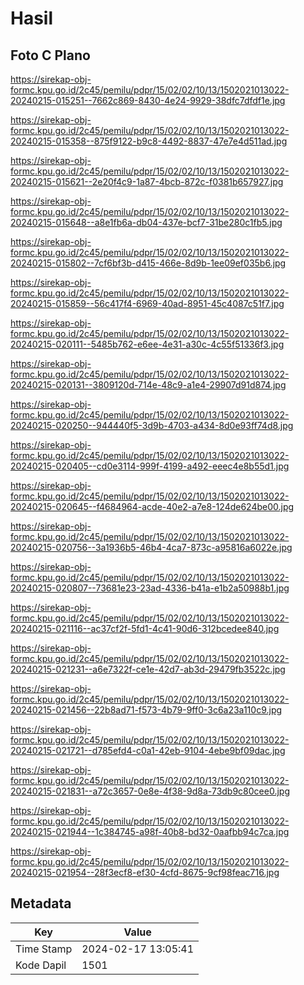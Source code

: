 # Hasil

## Foto C Plano

https://sirekap-obj-formc.kpu.go.id/2c45/pemilu/pdpr/15/02/02/10/13/1502021013022-20240215-015251--7662c869-8430-4e24-9929-38dfc7dfdf1e.jpg

https://sirekap-obj-formc.kpu.go.id/2c45/pemilu/pdpr/15/02/02/10/13/1502021013022-20240215-015358--875f9122-b9c8-4492-8837-47e7e4d511ad.jpg

https://sirekap-obj-formc.kpu.go.id/2c45/pemilu/pdpr/15/02/02/10/13/1502021013022-20240215-015621--2e20f4c9-1a87-4bcb-872c-f0381b657927.jpg

https://sirekap-obj-formc.kpu.go.id/2c45/pemilu/pdpr/15/02/02/10/13/1502021013022-20240215-015648--a8e1fb6a-db04-437e-bcf7-31be280c1fb5.jpg

https://sirekap-obj-formc.kpu.go.id/2c45/pemilu/pdpr/15/02/02/10/13/1502021013022-20240215-015802--7cf6bf3b-d415-466e-8d9b-1ee09ef035b6.jpg

https://sirekap-obj-formc.kpu.go.id/2c45/pemilu/pdpr/15/02/02/10/13/1502021013022-20240215-015859--56c417f4-6969-40ad-8951-45c4087c51f7.jpg

https://sirekap-obj-formc.kpu.go.id/2c45/pemilu/pdpr/15/02/02/10/13/1502021013022-20240215-020111--5485b762-e6ee-4e31-a30c-4c55f51336f3.jpg

https://sirekap-obj-formc.kpu.go.id/2c45/pemilu/pdpr/15/02/02/10/13/1502021013022-20240215-020131--3809120d-714e-48c9-a1e4-29907d91d874.jpg

https://sirekap-obj-formc.kpu.go.id/2c45/pemilu/pdpr/15/02/02/10/13/1502021013022-20240215-020250--944440f5-3d9b-4703-a434-8d0e93ff74d8.jpg

https://sirekap-obj-formc.kpu.go.id/2c45/pemilu/pdpr/15/02/02/10/13/1502021013022-20240215-020405--cd0e3114-999f-4199-a492-eeec4e8b55d1.jpg

https://sirekap-obj-formc.kpu.go.id/2c45/pemilu/pdpr/15/02/02/10/13/1502021013022-20240215-020645--f4684964-acde-40e2-a7e8-124de624be00.jpg

https://sirekap-obj-formc.kpu.go.id/2c45/pemilu/pdpr/15/02/02/10/13/1502021013022-20240215-020756--3a1936b5-46b4-4ca7-873c-a95816a6022e.jpg

https://sirekap-obj-formc.kpu.go.id/2c45/pemilu/pdpr/15/02/02/10/13/1502021013022-20240215-020807--73681e23-23ad-4336-b41a-e1b2a50988b1.jpg

https://sirekap-obj-formc.kpu.go.id/2c45/pemilu/pdpr/15/02/02/10/13/1502021013022-20240215-021116--ac37cf2f-5fd1-4c41-90d6-312bcedee840.jpg

https://sirekap-obj-formc.kpu.go.id/2c45/pemilu/pdpr/15/02/02/10/13/1502021013022-20240215-021231--a6e7322f-ce1e-42d7-ab3d-29479fb3522c.jpg

https://sirekap-obj-formc.kpu.go.id/2c45/pemilu/pdpr/15/02/02/10/13/1502021013022-20240215-021456--22b8ad71-f573-4b79-9ff0-3c6a23a110c9.jpg

https://sirekap-obj-formc.kpu.go.id/2c45/pemilu/pdpr/15/02/02/10/13/1502021013022-20240215-021721--d785efd4-c0a1-42eb-9104-4ebe9bf09dac.jpg

https://sirekap-obj-formc.kpu.go.id/2c45/pemilu/pdpr/15/02/02/10/13/1502021013022-20240215-021831--a72c3657-0e8e-4f38-9d8a-73db9c80cee0.jpg

https://sirekap-obj-formc.kpu.go.id/2c45/pemilu/pdpr/15/02/02/10/13/1502021013022-20240215-021944--1c384745-a98f-40b8-bd32-0aafbb94c7ca.jpg

https://sirekap-obj-formc.kpu.go.id/2c45/pemilu/pdpr/15/02/02/10/13/1502021013022-20240215-021954--28f3ecf8-ef30-4cfd-8675-9cf98feac716.jpg


## Metadata

| Key        | Value               |
| ---------- | ------------------- |
| Time Stamp | 2024-02-17 13:05:41 |
| Kode Dapil | 1501                |




